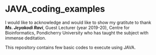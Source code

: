 # JAVA_coding_examples

I would like to acknowledge and would like to show my gratitute to thank _**Ms. Jeyakodi Ravi**_, Guest Lecturer (year 2019-20), Centre for Bioinformatics, Pondicherry University who has taught the subject with immense deditation. 

This repository contains few basic codes to execute using JAVA. 
